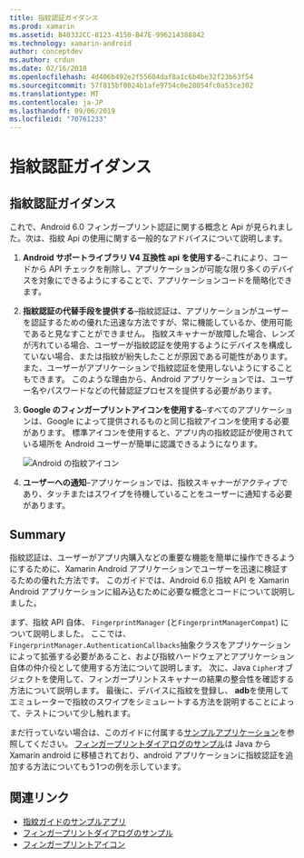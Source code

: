 ```yaml
---
title: 指紋認証ガイダンス
ms.prod: xamarin
ms.assetid: B40332CC-8123-4150-B47E-996214388842
ms.technology: xamarin-android
author: conceptdev
ms.author: crdun
ms.date: 02/16/2018
ms.openlocfilehash: 4d406b492e2f55604daf8a1c6b4be32f23b63f54
ms.sourcegitcommit: 57f815bf0024b1afe9754c0e28054fc0a53ce302
ms.translationtype: MT
ms.contentlocale: ja-JP
ms.lasthandoff: 09/06/2019
ms.locfileid: "70761233"
---
```

# <a name="fingerprint-authentication-guidance"></a>指紋認証ガイダンス

## <a name="fingerprint-authentication-guidance"></a>指紋認証ガイダンス

これで、Android 6.0 フィンガープリント認証に関する概念と Api が見られました。次は、指紋 Api の使用に関する一般的なアドバイスについて説明します。

1. **Android サポートライブラリ V4 互換性 api を使用する**&ndash;これにより、コードから API チェックを削除し、アプリケーションが可能な限り多くのデバイスを対象にできるようにすることで、アプリケーションコードを簡略化できます。
2. **指紋認証の代替手段を提供する**&ndash;指紋認証は、アプリケーションがユーザーを認証するための優れた迅速な方法ですが、常に機能しているか、使用可能であると見なすことができません。 指紋スキャナーが故障した場合、レンズが汚れている場合、ユーザーが指紋認証を使用するようにデバイスを構成していない場合、または指紋が紛失したことが原因である可能性があります。 また、ユーザーがアプリケーションで指紋認証を使用しないようにすることもできます。 このような理由から、Android アプリケーションでは、ユーザー名やパスワードなどの代替認証プロセスを提供する必要があります。
3. **Google のフィンガープリントアイコンを使用する**&ndash;すべてのアプリケーションは、Google によって提供されるものと同じ指紋アイコンを使用する必要があります。 標準アイコンを使用すると、アプリ内の指紋認証が使用されている場所を Android ユーザーが簡単に認識できるようになります。 
    
    ![Android の指紋アイコン](summary-images/ic-fp-40px.png)
    
4. **ユーザーへの通知**&ndash;アプリケーションでは、指紋スキャナーがアクティブであり、タッチまたはスワイプを待機していることをユーザーに通知する必要があります。 

## <a name="summary"></a>Summary

指紋認証は、ユーザーがアプリ内購入などの重要な機能を簡単に操作できるようにするために、Xamarin Android アプリケーションでユーザーを迅速に検証するための優れた方法です。 このガイドでは、Android 6.0 指紋 API を Xamarin Android アプリケーションに組み込むために必要な概念とコードについて説明しました。

まず、指紋 API 自体、 `FingerprintManager` (と`FingerprintManagerCompat`) について説明しました。 ここでは、 `FingerprintManager.AuthenticationCallbacks`抽象クラスをアプリケーションによって拡張する必要があること、および指紋ハードウェアとアプリケーション自体の仲介役として使用する方法について説明します。 次に、Java `Cipher`オブジェクトを使用して、フィンガープリントスキャナーの結果の整合性を確認する方法について説明します。 最後に、デバイスに指紋を登録し、 **adb**を使用してエミュレーターで指紋のスワイプをシミュレートする方法を説明することによって、テストについて少し触れます。 

まだ行っていない場合は、このガイドに付属する[サンプルアプリケーション](https://github.com/xamarin/monodroid-samples/tree/master/FingerprintGuide)を参照してください。 [フィンガープリントダイアログのサンプル](https://docs.microsoft.com/samples/xamarin/monodroid-samples/android-m-fingerprintdialog)は Java から Xamarin android に移植されており、android アプリケーションに指紋認証を追加する方法についてもう1つの例を示しています。

## <a name="related-links"></a>関連リンク

- [指紋ガイドのサンプルアプリ](https://github.com/xamarin/monodroid-samples/tree/master/FingerprintGuide)
- [フィンガープリントダイアログのサンプル](https://docs.microsoft.com/samples/xamarin/monodroid-samples/android-m-fingerprintdialog)
- [フィンガープリントアイコン](https://raw.githubusercontent.com/xamarin/monodroid-samples/master/FingerprintGuide/FingerprintSampleApp/Resources/drawable-hdpi/ic_fp_40px.png)
